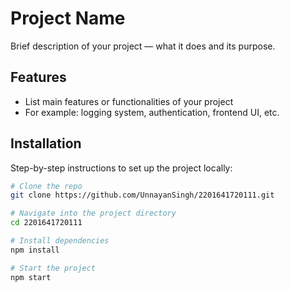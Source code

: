 
# Project Name

Brief description of your project — what it does and its purpose.

## Features

- List main features or functionalities of your project
- For example: logging system, authentication, frontend UI, etc.

## Installation

Step-by-step instructions to set up the project locally:

```bash
# Clone the repo
git clone https://github.com/UnnayanSingh/2201641720111.git

# Navigate into the project directory
cd 2201641720111

# Install dependencies
npm install

# Start the project
npm start
